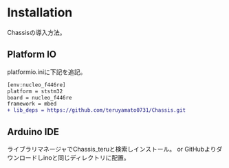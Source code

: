 # Installation
Chassisの導入方法。

## Platform IO
platformio.iniに下記を追記。
```diff
[env:nucleo_f446re]
platform = ststm32
board = nucleo_f446re
framework = mbed
+ lib_deps = https://github.com/teruyamato0731/Chassis.git
```

## Arduino IDE
ライブラリマネージャでChassis_teruと検索しインストール。 or GitHubよりダウンロードしinoと同じディレクトリに配置。
